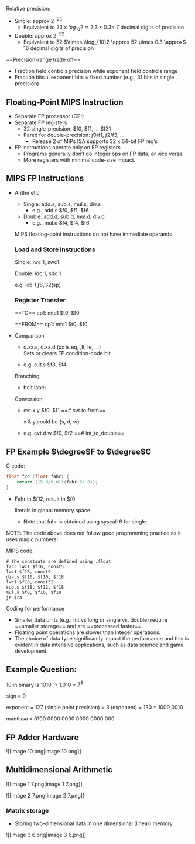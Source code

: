Relative precision:

- Single: approx $2^{-23}$﻿
    - Equivalent to 23 x $log_{10}2 \approx 2.3 \times 0.3 \approx$﻿ 7 decimal digits of precision
- Double: approx $2^{-52}$﻿
    - Equivalent to 52 $\times \\log_{10}2 \approx 52 \times 0.3 \approx$﻿ 16 decimal digits of precision

==Precision-range trade off==

- Fraction field controls precision while exponent field controls range
- Fraction bits + exponent bits = fixed number (e.g., 31 bits in single precision)

## Floating-Point MIPS Instruction

- Separate FP processor (CP!)
- Separate FP registers
    - 32 single-precision: $f0, $f1, … $f31
    - Pared for double-precision: $f0/$f1, $f2/$f3, …
        - Release 2 of MIPs ISA supports 32 x 64-bit FP reg’s
- FP instructions operate only on FP registers
    - Programs generally don’t do integer ops on FP data, or vice versa
    - More registers with minimal code-size impact.

## MIPS FP Instructions

- Arithmetic
    
    - Single: add.s, sub.s, mul.s, div.s
        - e.g., add.s $f0, $f1, $f6
    - Double: add.d, sub.d, mul.d, div.d
        - e.g., mul.d $f4, $f4, $f6
    
    MIPS floating-point instructions do not have immediate operands
    
    ### Load and Store Instructions
    
    Single: lwc 1, swc1
    
    Double: ldc 1, sdc 1
    
    e.g. ldc 1 $f8, 32($sp)
    
    ### Register Transfer
    
    ==TO== cp1: mtc1 $t0, $f0
    
    ==FROM== cp1: mfc1 $t0, $f0
    
- Comparison
    
    - c.xx.s, c.xx.d (xx is eq, ,lt, le, …)  
        Sets or clears FP condition-code bit  
        
    - e.g. c.lt.s $f3, $f4
    
    Branching
    
    - bclt label
    
    Conversion
    
    - cvt.x.y $f0, $f1 ==# cvt.to.from==
        
        x & y could be {s, d, w}
        
    - e.g. cvt.d.w $f0, $f2 ==# int_to_double==

## FP Example $\degree$﻿F to $\degree$﻿C

C code:

```C
float f2c (float fahr) {
	return ((5.0/9.0)*(fahr-32.0));
}
```

- Fahr in $f12, result in $f0
    
    literals in global memory space
    
    - Note that fahr is obtained using syscall 6 for single.
    

NOTE: The code above does not follow good programming practice as it uses magic numbers!

MIPS code:

```Assembly
# the constants are defined using .float
f2c: lwc1 $f16, const5
lwc1 $f18, const9
div.s $f16, $f16, $f18
lwc1 $f18, const32
sub.s $f18, $f12, $f18
mul.s $f0, $f16, $f18
jr $ra
```

Coding for performance

- Smaller data units (e.g., Int vs long or single vs. double) require ==smaller storage== and are ==processed faster==.
- Floating point operations are slower than integer operations.
- The choice of data type significantly impact the performance and this is evident in data intensive applications, such as data science and game development.

## Example Question:

10 in binary is 1010 → 1.010 * $2^3$﻿

sign = 0

exponent = 127 (single point precision) + 3 (exponent) = 130 = 1000 0010

mantissa = 0100 0000 0000 0000 0000 000

## FP Adder Hardware

![[image 10.png|image 10.png]]

## Multidimensional Arithmetic

![[image 1 7.png|image 1 7.png]]

![[image 2 7.png|image 2 7.png]]

### Matrix storage

- Storing two-dimensional data in one dimensional (linear) memory.

![[image 3 6.png|image 3 6.png]]